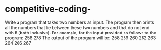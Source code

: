 # competitive-coding-
Write a program that takes two numbers as input. The program then prints all the numbers that lie between these two numbers and that do not end with 5 (both inclusive). For example,
for the input provided as follows to the program:
258
278
The output of the program will be:
258
259
260
262
263
264
266
267
